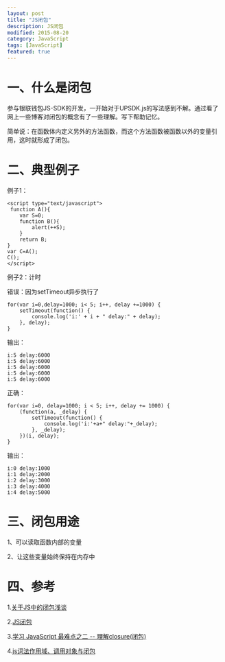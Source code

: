 ```yaml
---
layout: post
title: "JS闭包"
description: JS闭包
modified: 2015-08-20
category: JavaScript
tags: [JavaScript]
featured: true
---
```


# 一、什么是闭包

参与银联钱包JS-SDK的开发，一开始对于UPSDK.js的写法感到不解。通过看了网上一些博客对闭包的概念有了一些理解。写下帮助记忆。

简单说：在函数体内定义另外的方法函数，而这个方法函数被函数以外的变量引用，这时就形成了闭包。

# 二、典型例子

例子1：

	<script type="text/javascript">  
	 function A(){
	    var S=0;
	    function B(){
	        alert(++S);
	    }
	    return B;
	}
	var C=A();
	C();
	</script>

例子2：计时

错误：因为setTimeout异步执行了

	for(var i=0,delay=1000; i< 5; i++, delay +=1000) {
	    setTimeout(function() {
	        console.log('i:' + i + " delay:" + delay);
	    }, delay);
	}

输出：

	i:5 delay:6000
	i:5 delay:6000
	i:5 delay:6000
	i:5 delay:6000
	i:5 delay:6000


正确：

	for(var i=0, delay=1000; i < 5; i++, delay += 1000) {
	    (function(a, _delay) { 
	        setTimeout(function() { 
	            console.log('i:'+a+" delay:"+_delay);
	        }, _delay);
	    })(i, delay);
	}

输出：

	i:0 delay:1000
	i:1 delay:2000
	i:2 delay:3000
	i:3 delay:4000
	i:4 delay:5000

# 三、闭包用途

1、可以读取函数内部的变量

2、让这些变量始终保持在内存中

# 四、参考

1.[关于JS中的闭包浅谈](http://www.jb51.net/article/40819.htm)

2.[JS闭包](http://kingsmalltwo.iteye.com/blog/1962583)

3.[学习 JavaScript 最难点之二 -- 理解closure(闭包)](http://www.douban.com/note/293295975/)

4.[js词法作用域、调用对象与闭包](http://www.nowamagic.net/librarys/veda/detail/1305)